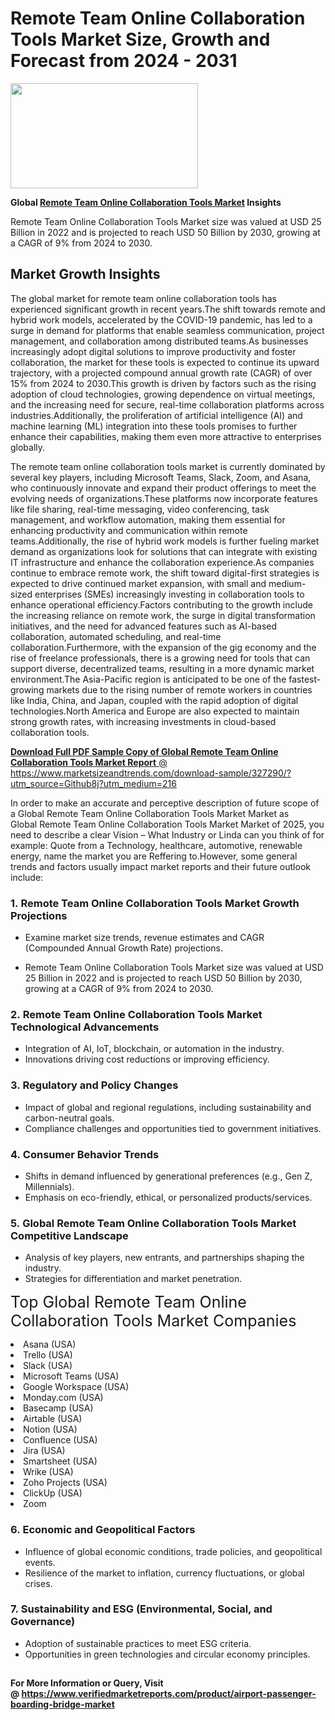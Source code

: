 <H1>Remote Team Online Collaboration Tools Market Size, Growth and Forecast from 2024 - 2031</H1><img class="aligncenter size-medium wp-image-584254" src="https://thirdeyenews.in/wp-content/uploads/2024/09/Global-Market-Research-300x168.jpeg" alt="" width="300" height="168" /><p><strong>Global&nbsp;<a href="https://www.marketsizeandtrends.com/download-sample/327290/?utm_source=Github8j?utm_medium=216">Remote Team Online Collaboration Tools Market</a> Insights</strong></p><p>Remote Team Online Collaboration Tools Market size was valued at USD 25 Billion in 2022 and is projected to reach USD 50 Billion by 2030, growing at a CAGR of 9% from 2024 to 2030.</p><p><h2>Market Growth Insights</h2> <p>The global market for remote team online collaboration tools has experienced significant growth in recent years.The shift towards remote and hybrid work models, accelerated by the COVID-19 pandemic, has led to a surge in demand for platforms that enable seamless communication, project management, and collaboration among distributed teams.As businesses increasingly adopt digital solutions to improve productivity and foster collaboration, the market for these tools is expected to continue its upward trajectory, with a projected compound annual growth rate (CAGR) of over 15% from 2024 to 2030.This growth is driven by factors such as the rising adoption of cloud technologies, growing dependence on virtual meetings, and the increasing need for secure, real-time collaboration platforms across industries.Additionally, the proliferation of artificial intelligence (AI) and machine learning (ML) integration into these tools promises to further enhance their capabilities, making them even more attractive to enterprises globally.</p> <p><a href="#"></a></p> <p>The remote team online collaboration tools market is currently dominated by several key players, including Microsoft Teams, Slack, Zoom, and Asana, who continuously innovate and expand their product offerings to meet the evolving needs of organizations.These platforms now incorporate features like file sharing, real-time messaging, video conferencing, task management, and workflow automation, making them essential for enhancing productivity and communication within remote teams.Additionally, the rise of hybrid work models is further fueling market demand as organizations look for solutions that can integrate with existing IT infrastructure and enhance the collaboration experience.As companies continue to embrace remote work, the shift toward digital-first strategies is expected to drive continued market expansion, with small and medium-sized enterprises (SMEs) increasingly investing in collaboration tools to enhance operational efficiency.Factors contributing to the growth include the increasing reliance on remote work, the surge in digital transformation initiatives, and the need for advanced features such as AI-based collaboration, automated scheduling, and real-time collaboration.Furthermore, with the expansion of the gig economy and the rise of freelance professionals, there is a growing need for tools that can support diverse, decentralized teams, resulting in a more dynamic market environment.The Asia-Pacific region is anticipated to be one of the fastest-growing markets due to the rising number of remote workers in countries like India, China, and Japan, coupled with the rapid adoption of digital technologies.North America and Europe are also expected to maintain strong growth rates, with increasing investments in cloud-based collaboration tools.<p><a href="#"></p><p><span class=""><strong>Download Full PDF Sample Copy of Global Remote Team Online Collaboration Tools Market Report</strong> @ <a href="https://www.marketsizeandtrends.com/download-sample/327290/?utm_source=Github8j?utm_medium=216" target="_blank">https://www.marketsizeandtrends.com/download-sample/327290/?utm_source=Github8j?utm_medium=216</a></span></p><p>In order to make an accurate and perceptive description of future scope of a Global&nbsp;Remote Team Online Collaboration Tools Market Market as Global&nbsp;Remote Team Online Collaboration Tools Market Market of 2025, you need to describe a clear Vision &ndash; What Industry or Linda can you think of for example: Quote from a Technology, healthcare, automotive, renewable energy, name the market you are Reffering to.However, some general trends and factors usually impact market reports and their future outlook include:</p><h3>1.&nbsp;<strong>Remote Team Online Collaboration Tools Market Growth Projections</strong></h3><ul><li>Examine market size trends, revenue estimates and CAGR (Compounded Annual Growth Rate) projections.</li><li><p>Remote Team Online Collaboration Tools Market size was valued at USD 25 Billion in 2022 and is projected to reach USD 50 Billion by 2030, growing at a CAGR of 9% from 2024 to 2030.</p></li></ul><h3>2.&nbsp;<strong>Remote Team Online Collaboration Tools Market Technological Advancements</strong></h3><ul><li>Integration of AI, IoT, blockchain, or automation in the industry.</li><li>Innovations driving cost reductions or improving efficiency.</li></ul><h3>3.&nbsp;<strong>Regulatory and Policy Changes</strong></h3><ul><li>Impact of global and regional regulations, including sustainability and carbon-neutral goals.</li><li>Compliance challenges and opportunities tied to government initiatives.</li></ul><h3>4.&nbsp;<strong>Consumer Behavior Trends</strong></h3><ul><li>Shifts in demand influenced by generational preferences (e.g., Gen Z, Millennials).</li><li>Emphasis on eco-friendly, ethical, or personalized products/services.</li></ul><h3>5.&nbsp;<strong>Global Remote Team Online Collaboration Tools Market Competitive Landscape</strong></h3><ul><li>Analysis of key players, new entrants, and partnerships shaping the industry.</li><li>Strategies for differentiation and market penetration.</li></ul><p data-pm-slice="1 1 []"><span style="color: inherit; font-family: inherit; font-size: 25px;">Top Global Remote Team Online Collaboration Tools Market Companies</span></p><div class="" data-test-id=""><p><li>Asana (USA)</li><li> Trello (USA)</li><li> Slack (USA)</li><li> Microsoft Teams (USA)</li><li> Google Workspace (USA)</li><li> Monday.com (USA)</li><li> Basecamp (USA)</li><li> Airtable (USA)</li><li> Notion (USA)</li><li> Confluence (USA)</li><li> Jira (USA)</li><li> Smartsheet (USA)</li><li> Wrike (USA)</li><li> Zoho Projects (USA)</li><li> ClickUp (USA)</li><li> Zoom</li></p></div><h3>6.&nbsp;<strong>Economic and Geopolitical Factors</strong></h3><ul><li>Influence of global economic conditions, trade policies, and geopolitical events.</li><li>Resilience of the market to inflation, currency fluctuations, or global crises.</li></ul><h3>7.&nbsp;<strong>Sustainability and ESG (Environmental, Social, and Governance)</strong></h3><ul><li>Adoption of sustainable practices to meet ESG criteria.</li><li>Opportunities in green technologies and circular economy principles.</li></ul><h2><strong style="font-size: 14px;">For More Information or Query, Visit @&nbsp;</strong><a style="background-color: #ffffff; font-size: 14px;" href="https://www.marketsizeandtrends.com/report/remote-team-online-collaboration-tools-market/" target="_blank">https://www.verifiedmarketreports.com/product/airport-passenger-boarding-bridge-market</a></h2>